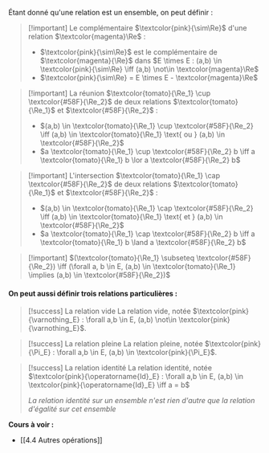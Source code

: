 Étant donné qu'une relation est un ensemble, on peut définir :

>[!important] Le complémentaire $\textcolor{pink}{\sim\Re}$ d'une relation $\textcolor{magenta}\Re$ :
> - $\textcolor{pink}{\sim\Re}$ est le complémentaire de $\textcolor{magenta}{\Re}$ dans $E \times E : (a,b) \in \textcolor{pink}{\sim\Re} \iff (a,b) \not\in \textcolor{magenta}\Re$ 
> - $\textcolor{pink}{\sim\Re} = E \times E - \textcolor{magenta}\Re$

>[!important] La réunion $\textcolor{tomato}{\Re_1} \cup \textcolor{#58F}{\Re_2}$ de deux relations $\textcolor{tomato}{\Re_1}$ et $\textcolor{#58F}{\Re_2}$ :
>- $(a,b) \in \textcolor{tomato}{\Re_1} \cup \textcolor{#58F}{\Re_2} \iff (a,b) \in \textcolor{tomato}{\Re_1} \text{ ou } (a,b) \in \textcolor{#58F}{\Re_2}$
>- $a \textcolor{tomato}{\Re_1} \cup \textcolor{#58F}{\Re_2} b \iff a \textcolor{tomato}{\Re_1} b \lor a  \textcolor{#58F}{\Re_2} b$

>[!important] L'intersection $\textcolor{tomato}{\Re_1} \cap \textcolor{#58F}{\Re_2}$ de deux relations $\textcolor{tomato}{\Re_1}$ et $\textcolor{#58F}{\Re_2}$ : 
>- $(a,b) \in \textcolor{tomato}{\Re_1} \cap \textcolor{#58F}{\Re_2} \iff (a,b) \in \textcolor{tomato}{\Re_1} \text{ et } (a,b) \in \textcolor{#58F}{\Re_2}$
>- $a \textcolor{tomato}{\Re_1} \cap \textcolor{#58F}{\Re_2} b \iff a \textcolor{tomato}{\Re_1} b \land a  \textcolor{#58F}{\Re_2} b$

>[!important] $(\textcolor{tomato}{\Re_1} \subseteq \textcolor{#58F}{\Re_2}) \iff (\forall a, b \in E, (a,b) \in \textcolor{tomato}{\Re_1} \implies (a,b) \in \textcolor{#58F}{\Re_2})$

#### On peut aussi définir trois relations particulières :

>[!success] La relation vide
>La relation vide, notée $\textcolor{pink}{\varnothing_E} : \forall a,b \in E, (a,b) \not\in \textcolor{pink}{\varnothing_E}$.

>[!success] La relation pleine
>La relation pleine, notée $\textcolor{pink}{\Pi_E} : \forall a,b \in E, (a,b) \in \textcolor{pink}{\Pi_E}$.

>[!success] La relation identité
>La relation identité, notée $\textcolor{pink}{\operatorname{Id}_E} : \forall a,b \in E, (a,b) \in \textcolor{pink}{\operatorname{Id}_E} \iff a = b$
>
>*La relation identité sur un ensemble n'est rien d'autre que la relation d'égalité sur cet ensemble*

**Cours à voir :**
- [[4.4 Autres opérations]]